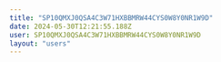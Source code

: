 ```yaml
---
title: "SP10QMXJ0QSA4C3W71HXBBMRW44CYS0W8Y0NR1W9D"
date: 2024-05-30T12:21:55.188Z
user: SP10QMXJ0QSA4C3W71HXBBMRW44CYS0W8Y0NR1W9D
layout: "users"
---
```

    